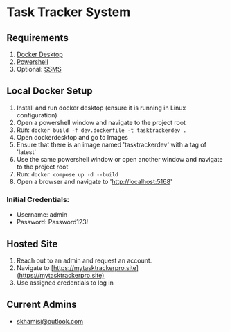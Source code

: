 # Task Tracker System

## Requirements
1. [Docker Desktop](https://docs.docker.com/desktop/setup/install/windows-install/)
1. [Powershell](https://learn.microsoft.com/en-us/powershell/scripting/install/installing-powershell-on-windows?view=powershell-7.4)
1. Optional: [SSMS](https://learn.microsoft.com/en-us/sql/ssms/download-sql-server-management-studio-ssms?view=sql-server-ver16)

## Local Docker Setup
1. Install and run docker desktop (ensure it is running in Linux configuration)
1. Open a powershell window and navigate to the project root
1. Run: `docker build -f dev.dockerfile -t tasktrackerdev .`
1. Open dockerdesktop and go to Images
1. Ensure that there is an image named 'tasktrackerdev' with a tag of 'latest'
1. Use the same powershell window or open another window and navigate to the project root
1. Run: `docker compose up -d --build`
1. Open a browser and navigate to '[http://localhost:5168](http://localhost:5168/)'

### Initial Credentials:
- Username: admin
- Password: Password123!

## Hosted Site
1. Reach out to an admin and request an account. 
1. Navigate to [https://mytasktrackerpro.site](https://mytasktrackerpro.site)
1. Use assigned credentials to log in

## Current Admins
- skhamisi@outlook.com

